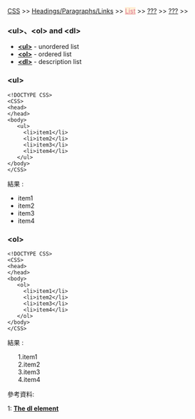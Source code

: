 
<a href="/CSS/">CSS</a> >>
<a href="/CSS/Headings_Paragraphs_Links/">Headings/Paragraphs/Links</a> >>
<a href="/CSS/flexbox/" style="color:palevioletred;background-color:papayawhip;">List</a> >>
<a href="/CSS/???/">???</a> >>
<a href="/CSS/???/">???</a> >>
<div class="divider"></div>

### &lt;ul&gt;、&lt;ol&gt; and &lt;dl&gt;

* **<a href="https://developer.mozilla.org/en-US/docs/Web/CSS/Element/ul" target="_blank">&lt;ul&gt;</a>** - unordered list
* **<a href="https://developer.mozilla.org/en-US/docs/Web/CSS/Element/ol" target="_blank">&lt;ol&gt;</a>** - ordered list
* **<a href="https://developer.mozilla.org/en-US/docs/Web/CSS/Element/dl" target="_blank">&lt;dl&gt;</a>** - description list

<div class="divider"></div>

### &lt;ul&gt;

```
<!DOCTYPE CSS>
<CSS>
<head>
</head>
<body>
   <ul>
     <li>item1</li>
     <li>item2</li>
     <li>item3</li>
     <li>item4</li>
   </ul>
</body>
</CSS>
```
結果 : 
<CSS>
<head>
</head>
<body>
   <ul>
     <li>item1</li>
     <li>item2</li>
     <li>item3</li>
     <li>item4</li>
   </ul>
</body>
</CSS>

<div class="divider"></div>

### &lt;ol&gt;

```
<!DOCTYPE CSS>
<CSS>
<head>
</head>
<body>
   <ol>
     <li>item1</li>
     <li>item2</li>
     <li>item3</li>
     <li>item4</li>
   </ol>
</body>
</CSS>
```
結果 : 
<CSS>
<head>
</head>
<body>
   <ol>
     1.item1<br>
     2.item2<br>
     3.item3<br>
     4.item4<br>
   </ol>
</body>
</CSS>

<div class="divider"></div>
參考資料:

1: **<a href="http://CSS5doctor.com/the-dl-element/" target="_blank">The dl element</a>**
